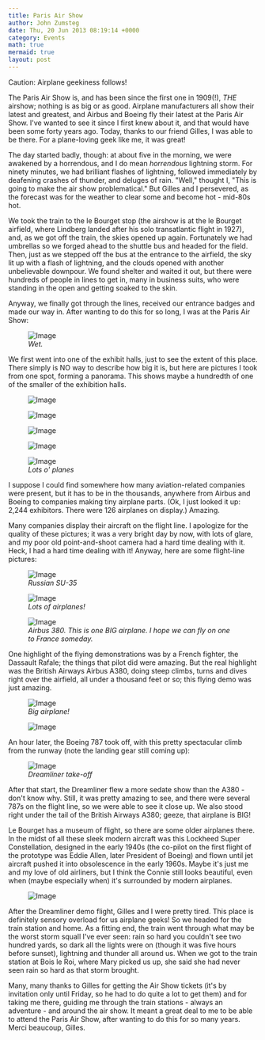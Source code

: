 ```yaml
---
title: Paris Air Show
author: John Zumsteg
date: Thu, 20 Jun 2013 08:19:14 +0000
category: Events
math: true
mermaid: true
layout: post
---
```

Caution: Airplane geekiness follows! 

The Paris Air Show is, and has been since the first one in 1909(!), *THE* airshow; nothing is as big or as good. Airplane manufacturers all show their latest and greatest, and Airbus and Boeing fly their latest at the Paris Air Show. I've wanted to see it since I first knew about it, and that would have been some forty years ago. Today, thanks to our friend Gilles, I was able to be there. For a plane-loving geek like me, it was great!


The day started badly, though: at about five in the morning, we were awakened by a horrendous, and I do mean *horrendous* lightning storm. For ninety minutes, we had brilliant flashes of lightning, followed immediately by deafening crashes of thunder, and deluges of rain. "Well," thought I, "This is going to make the air show problematical." But Gilles and I persevered, as the forecast was for the weather to clear some and become hot - mid-80s hot. 

We took the train to the le Bourget stop (the airshow is at the le Bourget airfield, where Lindberg landed after his solo transatlantic flight in 1927), and, as we got off the train, the skies opened up again. Fortunately we had umbrellas so we forged ahead to the shuttle bus and headed for the field. Then, just as we stepped off the bus at the entrance to the airfield, the sky lit up with a flash of lightning, and the clouds opened with another unbelievable downpour. We found shelter and waited it out, but there were hundreds of people in lines to get in, many in business suits, who were standing in the open and getting soaked to the skin. 

Anyway, we finally got through the lines, received our entrance badges and made our way in. After wanting to do this for so long, I was at the Paris Air Show:
<figure>
	<img class = "landscape" src="{{"/assets/images/2013/06/entrance.jpg" | prepend: site.baseurl  }}" alt="Image" />
	<figcaption><em>Wet.</em></figcaption>
</figure>


We first went into one of the exhibit halls, just to see the extent of this place. There simply is NO way to describe how big it is, but here are pictures I took from one spot, forming a panorama. This shows maybe a hundredth of one of the smaller of the exhibition halls.
<figure>
	<img class = "landscape" src="{{ "/assets/images/2013/06/view-1.jpg" | prepend: site.baseurl  }}" alt="Image" />
		<figcaption><em></em></figcaption>
</figure>

<figure>
	<img class = "landscape" src="{{ "/assets/images/2013/06/view-2.jpg" | prepend: site.baseurl  }}" alt="Image" />
		<figcaption><em></em></figcaption>
</figure>

<figure>
	<img class = "landscape" src="{{ "/assets/images/2013/06/view-3.jpg" | prepend: site.baseurl  }}" alt="Image" />
		<figcaption><em></em></figcaption>
</figure>

<figure>
	<img class = "landscape" src="{{ "/assets/images/2013/06/view-4.jpg" | prepend: site.baseurl  }}" alt="Image" />
		<figcaption><em></em></figcaption>
</figure>


<figure>
	<img class = "landscape" src="{{ "/assets/images/2013/06/flight-line.jpg" | prepend: site.baseurl  }}" alt="Image" />
		<figcaption><em>Lots o' planes</em></figcaption>
</figure>




I suppose I could find somewhere how many aviation-related companies were present, but it has to be in the thousands, anywhere from Airbus and Boeing to companies making tiny airplane parts. (Ok, I just looked it up: 2,244 exhibitors. There were 126 airplanes on display.) Amazing.

Many companies display their aircraft on the flight line. I apologize for the quality of these pictures; it was a very bright day by now, with lots of glare, and my poor old point-and-shoot camera had a hard time dealing with it. Heck, I had a hard time dealing with it! Anyway, here are some flight-line pictures:

<figure>
	<img class = "landscape" src="{{ "/assets/images/2013/06/su35.jpg" | prepend: site.baseurl  }}" alt="Image" />
		<figcaption><em>Russian SU-35</em></figcaption>
</figure>

<figure>
	<img class = "landscape" src="{{ "/assets/images/2013/06/flight-line.jpg" | prepend: site.baseurl  }}" alt="Image" />
		<figcaption><em>Lots of airplanes!</em></figcaption>
		</figure>

<figure>
	<img class = "landscape" src="{{ "/assets/images/2013/06/a380-1.jpg" | prepend: site.baseurl  }}" alt="Image" />
		<figcaption><em>Airbus 380. This is one BIG airplane. I hope we can fly on one to France someday.</em></figcaption>
</figure>


One highlight of the flying demonstrations was by a French fighter, the Dassault Rafale; the things that pilot did were amazing. But the real highlight was the British Airways Airbus A380, doing steep climbs, turns and dives right over the airfield, all under a thousand feet or so; this flying demo was just amazing.

<figure>
	<img class = "landscape" src="{{ "/assets/images/2013/06/a380-3.jpg" | prepend: site.baseurl  }}" alt="Image" />
		<figcaption><em>Big airplane!</em></figcaption>
</figure>
<figure>
	<img class = "landscape" src="{{ "/assets/images/2013/06/a380-2.jpg" | prepend: site.baseurl  }}" alt="Image" />
		<figcaption><em></em></figcaption>
</figure>

An hour later, the Boeing 787 took off, with this pretty spectacular climb from the runway (note the landing gear still coming up):
<figure>
	<img class = "landscape" src="{{"/assets/images/2013/06/b787-4.jpg" | prepend: site.baseurl  }}" alt="Image" />
	<figcaption><em>Dreamliner take-off</em></figcaption>
</figure>


After that start, the Dreamliner flew a more sedate show than the A380 - don't know why. Still, it was pretty amazing to see, and there were several 787s on the flight line, so we were able to see it close up. We also stood right under the tail of the British Airways A380; geeze, that airplane is BIG!

Le Bourget has a museum of flight, so there are some older airplanes there. In the midst of all these sleek modern aircraft was this Lockheed Super Constellation, designed in the early 1940s (the co-pilot on the first flight of the prototype was Eddie Allen, later President of Boeing) and flown until jet aircraft pushed it into obsolescence in the early 1960s. Maybe it's just me and my love of old airliners, but I think the Connie still looks beautiful, even when (maybe especially when) it's surrounded by modern airplanes.
<figure>
	<img class = "landscape" src="{{"/assets/images/2013/06/connie.jpg" | prepend: site.baseurl  }}" alt="Image" />
	<figcaption></figcaption>
</figure>


After the Dreamliner demo flight, Gilles and I were pretty tired. This place is definitely sensory overload for us airplane geeks! So we headed for the train station and home. As a fitting end, the train went through what may be the worst storm squall I've ever seen: rain so hard you couldn't see two hundred yards, so dark all the lights were on (though it was five hours before sunset), lightning and thunder all around us. When we got to the train station at Bois le Roi, where Mary picked us up, she said she had never seen rain so hard as that storm brought.

Many, many thanks to Gilles for getting the Air Show tickets (it's by invitation only until Friday, so he had to do quite a lot to get them) and for taking me there, guiding me through the train stations - always an adventure -  and around the air show. It meant a great deal to me to be able to attend the Paris Air Show, after wanting to do this for so many years. Merci beaucoup, Gilles.

